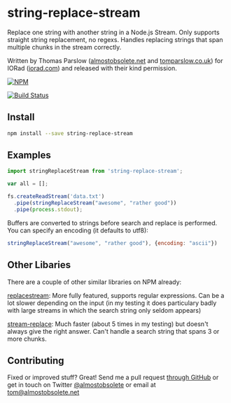 string-replace-stream
=====================

Replace one string with another string in a Node.js Stream. Only supports
straight string replacement, no regexs. Handles replacing strings that span
multiple chunks in the stream correctly.

Written by Thomas Parslow ([almostobsolete.net](http://almostobsolete.net) and
[tomparslow.co.uk](http://tomparslow.co.uk)) for IORad
([iorad.com](http://iorad.com/)) and released with their kind permission.

[![NPM](https://nodei.co/npm/string-replace-stream.png?downloads&downloadRank)](https://nodei.co/npm/string-replace-stream/)

[![Build Status](https://travis-ci.org/almost/string-replace-stream.svg)](https://travis-ci.org/almost/string-replace-stream)


Install
-------

```bash
npm install --save string-replace-stream
```

Examples
--------

```javascript
import stringReplaceStream from 'string-replace-stream';

var all = [];

fs.createReadStream('data.txt')
  .pipe(stringReplaceStream("awesome", "rather good"))
  .pipe(process.stdout);
```

Buffers are converted to strings before search and replace is performed. You can
specify an encoding (it defaults to utf8):


```javascript
stringReplaceStream("awesome", "rather good"), {encoding: "ascii"})
```

Other Libaries
--------------

There are a couple of other similar libraries on NPM already:

[replacestream](https://github.com/eugeneware/replacestream): More fully
featured, supports regular expressions. Can be a lot slower depending on the
input (in my testing it does particulary badly with large streams in which the
search string only seldom appears)

[stream-replace](https://github.com/lxe/stream-replace): Much faster (about 5
times in my testing) but doesn't always give the right answer. Can't handle a
search string that spans 3 or more chunks.

Contributing
------------

Fixed or improved stuff? Great! Send me a pull request [through GitHub](http://github.com/almost/string-replace-stream)
or get in touch on Twitter [@almostobsolete][#tom-twitter] or email at tom@almostobsolete.net

[#tom]: http://www.almostobsolete.net
[#tom-twitter]: https://twitter.com/almostobsolete

